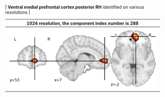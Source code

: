 


| **Ventral medial prefrontal cortex posterior RH** identified on various resolutions |

| 1024 resolution, the component index number is 288|  
|:---:|  
| ![Component 1024](../1024/final/288.jpg "From component 1024: Ventral medial prefrontal cortex posterior RH") |